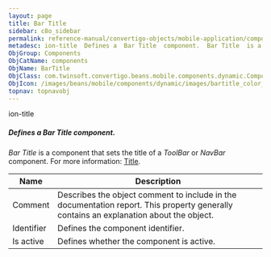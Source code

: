 ```yaml
---
layout: page
title: Bar Title
sidebar: c8o_sidebar
permalink: reference-manual/convertigo-objects/mobile-application/components/components/bar-title/
metadesc: ion-title  Defines a  Bar Title  component.  Bar Title  is a component that sets the title of a  ToolBar  or  NavBar  component.  For more information
ObjGroup: Components
ObjCatName: components
ObjName: BarTitle
ObjClass: com.twinsoft.convertigo.beans.mobile.components.dynamic.ComponentManager$1
ObjIcon: /images/beans/mobile/components/dynamic/images/bartitle_color_32x32.png
topnav: topnavobj
---
```

ion-title
##### Defines a <i>Bar Title</i> component.
<i>Bar Title</i> is a component that sets the title of a <i>ToolBar</i> or <i>NavBar</i> component.
 For more information: <a href='https://ionicframework.com/docs/v3/api/components/toolbar/Title/' target='_blank'>Title</a>.

Name | Description 
--- | ---
Comment | Describes the object comment to include in the documentation report.  This property generally contains an explanation about the object. 
Identifier | Defines the component identifier.  
Is active | Defines whether the component is active. 

